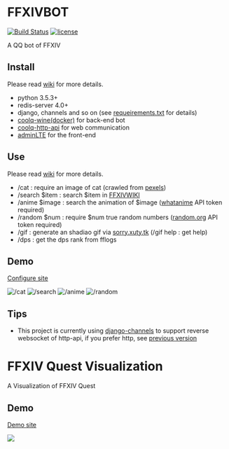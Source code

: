# FFXIVBOT

[![Build Status](https://travis-ci.org/Bluefissure/FFXIVBOT.svg?branch=master)](https://travis-ci.org/Bluefissure/FFXIVBOT)
[![license](https://img.shields.io/badge/license-GPL-blue.svg)](https://github.com/Bluefissure/FFXIVBOT/blob/master/LICENSE)

A QQ bot of FFXIV

## Install

Please read [wiki](https://github.com/Bluefissure/FFXIVBOT/wiki/%E5%BC%80%E5%8F%91%E6%96%87%E6%A1%A3) for more details.

- python 3.5.3+
- redis-server 4.0+
- django, channels and so on (see [requeirements.txt](https://github.com/Bluefissure/FFXIVBOT/blob/master/requirements.txt) for details)
- [coolq-wine(docker)](https://hub.docker.com/r/coolq/wine-coolq/) for back-end bot
- [coolq-http-api](https://github.com/richardchien/coolq-http-api) for web communication
- [adminLTE](https://github.com/almasaeed2010/AdminLTE) for the front-end

## Use

Please read [wiki](https://github.com/Bluefissure/FFXIVBOT/wiki/%E4%BD%BF%E7%94%A8%E6%96%87%E6%A1%A3) for more details.

- /cat : require an image of cat (crawled from [pexels](https://www.pexels.com/search/cat))
- /search $item : search $item in [FFXIVWIKI](https://ff14.huijiwiki.com/)
- /anime $image : search the animation of $image ([whatanime](https://whatanime.ga/) API token required)
- /random $num : require $num true random numbers  ([random.org](https://www.random.org/) API token required)
- /gif : generate an shadiao gif via [sorry.xuty.tk](https://sorry.xuty.tk/) (/gif help : get help)
- /dps : get the dps rank from fflogs

## Demo

[Configure site](http://111.231.102.248/tata)

![/cat](https://i.loli.net/2018/04/11/5acd9cd833831.png)
![/search](https://i.loli.net/2018/04/11/5acd9c2eef267.png)
![/anime](https://i.loli.net/2018/04/11/5acd9c2f2ceea.png)
![/random](https://i.loli.net/2018/04/11/5acd9c2f0da51.png)

## Tips

- This project is currently using [django-channels](https://github.com/django/channels) to support reverse websocket of http-api, if you prefer http, see [previous version](https://github.com/Bluefissure/FFXIVBOT/tree/be91c3fb3910479733db937f5f7f263dcef331a7)

# FFXIV Quest Visualization

A Visualization of FFXIV Quest

## Demo

[Demo site](http://111.231.102.248/quest)

![](https://i.loli.net/2018/09/14/5b9b2dcabfc95.jpg)
